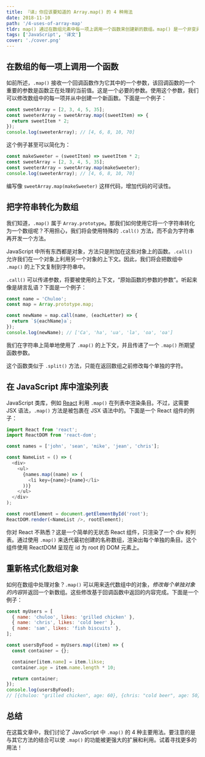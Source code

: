 ```yaml
---
title: 『译』你应该要知道的 Array.map() 的 4 种用法
date: 2018-11-10
path: '/4-uses-of-array-map'
tldr: map() 通过在数组元素中每一项上调用一个函数来创建新的数组。map() 是一个非变异方法，它会创建一个新数组，而不是在被调用数组上做出更改。
tags: ['JavaScript', '译文']
cover: './cover.png'
---
```


## 在数组的每一项上调用一个函数

如前所述，`.map()` 接收一个回调函数作为它其中的一个参数，该回调函数的一个重要的参数是函数正在处理的当前值。这是一个必要的参数。使用这个参数，我们可以修改数组中的每一项并从中创建一个新函数。下面是一个例子：

```javascript
const sweetArray = [2, 3, 4, 5, 35];
const sweeterArray = sweetArray.map((sweetItem) => {
  return sweetItem * 2;
});
console.log(sweeterArray); // [4, 6, 8, 10, 70]
```

这个例子甚至可以简化为：

```javascript
const makeSweeter = (sweetItem) => sweetItem * 2;
const sweetArray = [2, 3, 4, 5, 35];
const sweeterArray = sweetArray.map(makeSweeter);
console.log(sweeterArray); // [4, 6, 8, 10, 70]
```

编写像 `sweetArray.map(makeSweeter)` 这样代码，增加代码的可读性。

## 把字符串转化为数组

我们知道，`.map()` 属于 `Array.prototype`。那我们如何使用它将一个字符串转化为一个数组呢？不用担心，我们将会使用特殊的 `.call()` 方法，而不会为字符串再开发一个方法。

JavaScript 中所有东西都是对象，方法只是附加在这些对象上的函数。`.call()` 允许我们在一个对象上利用另一个对象的上下文。因此，我们将会把数组中 `.map()` 的上下文复制到字符串中。

`.call()` 可以传递参数，将要被使用的上下文，“原始函数的参数的参数”。听起来像是胡言乱语？下面是一个例子：

```javascript
const name = 'Chuloo';
const map = Array.prototype.map;

const newName = map.call(name, (eachLetter) => {
  return `${eachName}a`;
});
console.log(newName); // ['Ca', 'ha', 'ua', 'la', 'oa', 'oa']
```

我们在字符串上简单地使用了 `.map()` 的上下文，并且传递了一个 `.map()` 所期望函数参数。

这个函数类似于 `.split()` 方法，只能在返回数组之前修改每个单独的字符。

## 在 JavaScript 库中渲染列表

JavaScript 类库，例如 [React][react] 利用 `.map()` 在列表中渲染条目。不过，这需要 JSX 语法，`.map()` 方法是被包裹在 JSX 语法中的。下面是一个 React 组件的例子：

```javascript
import React from 'react';
import ReactDOM from 'react-dom';

const names = ['john', 'sean', 'mike', 'jean', 'chris'];

const NameList = () => (
  <div>
    <ul>
      {names.map((name) => (
        <li key={name}>{name}</li>
      ))}
    </ul>
  </div>
);

const rootElement = document.getElementById('root');
ReactDOM.render(<NameList />, rootElement);
```

你对 React 不熟悉？这是一个简单的无状态 React 组件，只渲染了一个 div 和列表。通过使用 `.map()` 来迭代最初创建的名称数组，渲染出每个单独的条目。这个组件使用 ReactDOM 呈现在 id 为 root 的 DOM 元素上。

## 重新格式化数组对象

如何在数组中处理对象？`.map()` 可以用来迭代数组中的对象，*修改每个单独对象的内容*并返回一个新数组。这些修改基于回调函数中返回的内容完成。下面是一个例子：

```javascript
const myUsers = [
  { name: 'chuloo', likes: 'grilled chicken' },
  { name: 'chris', likes: 'cold beer' },
  { name: 'sam', likes: 'fish biscuits' },
];

const usersByFood = myUsers.map((item) => {
  const container = {};

  container[item.name] = item.likse;
  container.age = item.name.length * 10;

  return container;
});
console.log(usersByFood);
// [{chuloo: "grilled chicken", age: 60}, {chris: "cold beer", age: 50}, {sam: "fish biscuits", age: 30}]
```

## 总结

在这篇文章中，我们讨论了 JavaScript 中 `.map()` 的 4 种主要用法。要注意的是与其它方法的结合可以使 `.map()` 的功能被更强大的扩展和利用。试着寻找更多的用法！

[react]: https://reactjs.org/
